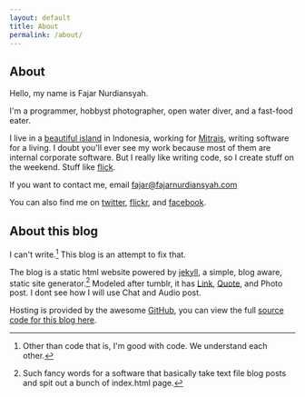 ```yaml
---
layout: default
title: About
permalink: /about/
---
```

<div markdown="1">
<article>

# About

Hello, my name is Fajar Nurdiansyah. 

I'm a programmer, hobbyst photographer, open water diver, and a fast-food eater.

I live in a [beautiful island] in Indonesia, working for [Mitrais], writing software for a living. I doubt you'll ever see my work because most of them are internal corporate software. But I really like writing code, so I create stuff on the weekend. Stuff like [flick].

If you want to contact me, email [fajar@fajarnurdiansyah.com]

You can also find me on [twitter], [flickr], and [facebook].

## About this blog

I can't write.[^code] This blog is an attempt to fix that.

The blog is a static html website powered by [jekyll], a simple, blog aware, static site generator.[^jekyll] Modeled after tumblr, it has [Link], [Quote], and Photo post. I dont see how I will use Chat and Audio post. 

Hosting is provided by the awesome [GitHub], you can view the full [source code for this blog here].



[beautiful island]: http://wikitravel.org/en/Bali
[Mitrais]: http://www.mitrais.com
[flick]: http://flick.fajarnurdiansyah.com
[twitter]: http://twitter.com/fajaronly
[flickr]: http://flickr.com/photos/fajarnurdiansyah
[facebook]: http://facebook.com/fajar.nurdiansyah
[fajar@fajarnurdiansyah.com]: mailto:fajar@fajarnurdiansyah.com
[jekyll]: http://jekyllrb.com
[link]: http://fajarnurdiansyah.com/links
[quote]: http://fajarnurdiansyah.com/quotes
[GitHub]: http://github.com
[source code for this blog here]: https://github.com/fajarnurdiansyah/fajarnurdiansyah.github.com

[^code]: Other than code that is, I'm good with code. We understand each other.
[^jekyll]: Such fancy words for a software that basically take text file blog posts and spit out a bunch of index.html page.
</article>
</div>